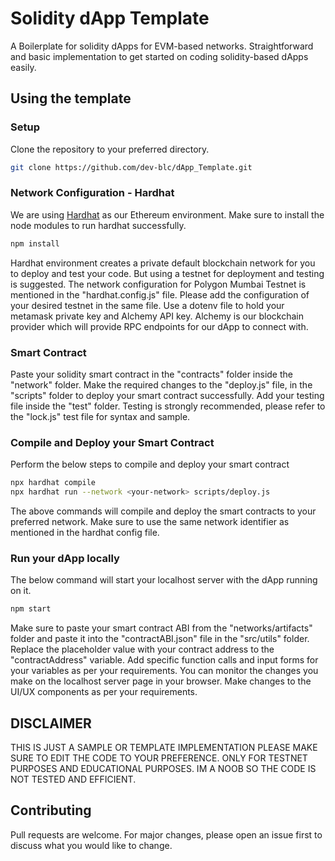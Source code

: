 # Solidity dApp Template

A Boilerplate for solidity dApps for EVM-based networks. Straightforward and basic implementation to get started on coding solidity-based dApps easily. 

## Using the template
### Setup 

Clone the repository to your preferred directory.

```bash
git clone https://github.com/dev-blc/dApp_Template.git
```
### Network Configuration - Hardhat
We are using [Hardhat](https://hardhat.org) as our Ethereum environment.
Make sure to install the node modules to run hardhat successfully. 
```bash
npm install
```
Hardhat environment creates a private default blockchain network for you to deploy and test your code. But using a testnet for deployment and testing is suggested. The network configuration for Polygon Mumbai Testnet is mentioned in the "hardhat.config.js" file. Please add the configuration of your desired testnet in the same file. Use a dotenv file to hold your metamask private key and Alchemy API key. Alchemy is our blockchain provider which will provide RPC endpoints for our dApp to connect with.

### Smart Contract

Paste your solidity smart contract in the "contracts" folder inside the "network" folder. Make the required changes to the "deploy.js" file, in the "scripts" folder to deploy your smart contract successfully. Add your testing file inside the "test" folder. Testing is strongly recommended, please refer to the "lock.js" test file for syntax and sample. 

### Compile and Deploy your Smart Contract
Perform the below steps to compile and deploy your smart contract
```bash
npx hardhat compile 
npx hardhat run --network <your-network> scripts/deploy.js
```
The above commands will compile and deploy the smart contracts to your preferred network. Make sure to use the same network identifier as mentioned in the hardhat config file.

### Run your dApp locally
The below command will start your localhost server with the dApp running on it.
```bash
npm start
```
Make sure to paste your smart contract ABI from the "networks/artifacts" folder and paste it into the "contractABI.json" file in the "src/utils" folder. Replace the placeholder value with your contract address to the "contractAddress" variable.
Add specific function calls and input forms for your variables as per your requirements. You can monitor the changes you make on the localhost server page in your browser.
Make changes to the UI/UX components as per your requirements.


## DISCLAIMER
THIS IS JUST A SAMPLE OR TEMPLATE IMPLEMENTATION PLEASE MAKE SURE TO EDIT THE CODE TO YOUR PREFERENCE. ONLY FOR TESTNET PURPOSES AND EDUCATIONAL PURPOSES. IM A NOOB SO THE CODE IS NOT TESTED AND EFFICIENT. 
## Contributing

Pull requests are welcome. For major changes, please open an issue first
to discuss what you would like to change.

